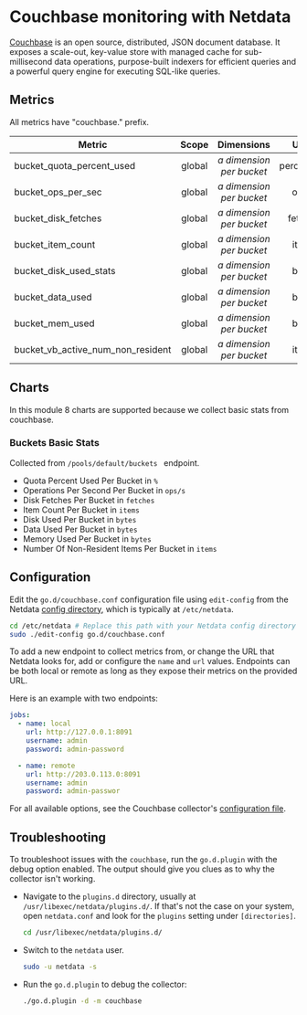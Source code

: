 <!--
title: "Couchbase monitoring with Netdata"
description: "Monitor the health and performance of Couchbase databases with zero configuration, per-second metric granularity, and interactive visualizations."
custom_edit_url: https://github.com/netdata/go.d.plugin/edit/master/modules/couchbase/README.md
sidebar_label: "Couchbase"
-->

# Couchbase monitoring with Netdata

[Couchbase](https://www.couchbase.com/) is an open source, distributed, JSON document database. It exposes a scale-out,
key-value store with managed cache for sub-millisecond data operations, purpose-built indexers for efficient queries and
a powerful query engine for executing SQL-like queries.

## Metrics

All metrics have "couchbase." prefix.

| Metric                            | Scope  |          Dimensions           |   Units    |
|-----------------------------------|:------:|:-----------------------------:|:----------:|
| bucket_quota_percent_used         | global | <i>a dimension per bucket</i> | percentage |
| bucket_ops_per_sec                | global | <i>a dimension per bucket</i> |   ops/s    |
| bucket_disk_fetches               | global | <i>a dimension per bucket</i> |  fetches   |
| bucket_item_count                 | global | <i>a dimension per bucket</i> |   items    |
| bucket_disk_used_stats            | global | <i>a dimension per bucket</i> |   bytes    |
| bucket_data_used                  | global | <i>a dimension per bucket</i> |   bytes    |
| bucket_mem_used                   | global | <i>a dimension per bucket</i> |   bytes    |
| bucket_vb_active_num_non_resident | global | <i>a dimension per bucket</i> |   items    |

## Charts

In this module 8 charts are supported because we collect basic stats from couchbase.

### Buckets Basic Stats

Collected from `/pools/default/buckets ` endpoint.

- Quota Percent Used Per Bucket in `%`
- Operations Per Second Per Bucket in `ops/s`
- Disk Fetches Per Bucket in `fetches`
- Item Count Per Bucket in `items`
- Disk Used Per Bucket in `bytes`
- Data Used Per Bucket in `bytes`
- Memory Used Per Bucket in `bytes`
- Number Of Non-Resident Items Per Bucket in `items`

## Configuration

Edit the `go.d/couchbase.conf` configuration file using `edit-config` from the
Netdata [config directory](https://learn.netdata.cloud/docs/configure/nodes), which is typically at `/etc/netdata`.

```bash
cd /etc/netdata # Replace this path with your Netdata config directory
sudo ./edit-config go.d/couchbase.conf
```

To add a new endpoint to collect metrics from, or change the URL that Netdata looks for, add or configure the `name` and
`url` values. Endpoints can be both local or remote as long as they expose their metrics on the provided URL.

Here is an example with two endpoints:

```yaml
jobs:
  - name: local
    url: http://127.0.0.1:8091
    username: admin
    password: admin-password

  - name: remote
    url: http://203.0.113.0:8091
    username: admin
    password: admin-passwor
```

For all available options, see the Couchbase
collector's [configuration file](https://github.com/netdata/go.d.plugin/blob/master/config/go.d/couchbase.conf).

## Troubleshooting

To troubleshoot issues with the `couchbase`, run the `go.d.plugin` with the debug option enabled. The output should give
you clues as to why the collector isn't working.

- Navigate to the `plugins.d` directory, usually at `/usr/libexec/netdata/plugins.d/`. If that's not the case on
  your system, open `netdata.conf` and look for the `plugins` setting under `[directories]`.

  ```bash
  cd /usr/libexec/netdata/plugins.d/
  ```

- Switch to the `netdata` user.

  ```bash
  sudo -u netdata -s
  ```

- Run the `go.d.plugin` to debug the collector:

  ```bash
  ./go.d.plugin -d -m couchbase
  ```

